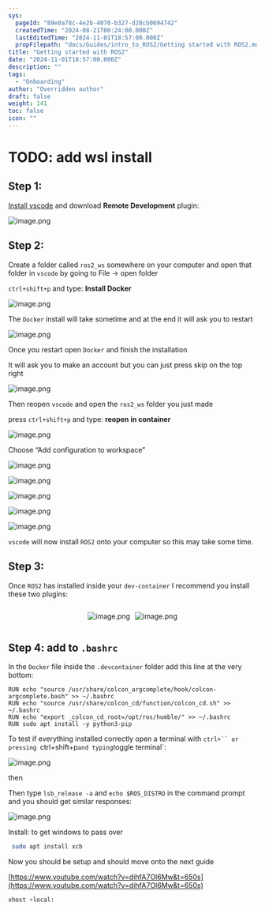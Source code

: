 ```yaml
---
sys:
  pageId: "89e0a78c-4e2b-4070-b327-d28cb0694742"
  createdTime: "2024-08-21T00:24:00.000Z"
  lastEditedTime: "2024-11-01T18:57:00.000Z"
  propFilepath: "docs/Guides/intro_to_ROS2/Getting started with ROS2.md"
title: "Getting started with ROS2"
date: "2024-11-01T18:57:00.000Z"
description: ""
tags:
  - "Onboarding"
author: "Overridden author"
draft: false
weight: 141
toc: false
icon: ""
---
```


# TODO: add wsl install

## Step 1:

[Install vscode](https://code.visualstudio.com/download) and download **Remote Development** plugin:

![image.png](https://prod-files-secure.s3.us-west-2.amazonaws.com/d518164a-d88e-44d1-a4ee-3adb3bd8bce0/efb52993-1881-4a40-b95e-6f020334f022/image.png?X-Amz-Algorithm=AWS4-HMAC-SHA256&X-Amz-Content-Sha256=UNSIGNED-PAYLOAD&X-Amz-Credential=ASIAZI2LB4663NXDYSJT%2F20250414%2Fus-west-2%2Fs3%2Faws4_request&X-Amz-Date=20250414T190145Z&X-Amz-Expires=3600&X-Amz-Security-Token=IQoJb3JpZ2luX2VjEJL%2F%2F%2F%2F%2F%2F%2F%2F%2F%2FwEaCXVzLXdlc3QtMiJHMEUCIQDORwb%2BjLwD9wIyFtHXUtUk33G0XkHRlHruHfcKUAHXIQIgLUM8xW2A2nsv25s0k%2BCpI2ODux40cacHQ7rudKZAkaMq%2FwMIGxAAGgw2Mzc0MjMxODM4MDUiDAr5CQkJZBvELdQLVCrcA4GNpL4LVQvt5pspLhpaVQTBxzlWfLc90%2F7q%2FLtwqiDD5SJdF2pN2s5u4%2BQ7%2BdswHQZUkNSiEBo1mQxuHHuxoX7mTvF8tVkmBjQnzT8Z1U9S2x6ymKEU1P4h66pp7i%2BA2JGBHFa7NIQ9J1RMsThj7mEfFEs7fMwdtLsU9PVIQn5UZB2pRZ%2Br7sLPaSppKHWJzFG3mbl%2BAyUpMwicZXzjWTU%2FkKY%2FMn3sVlr3sKj8Myj4Qwoi9wilCQPCoAd96Szd8FII0rIUPBP8UKaoeUBXKHifubX4XiMnNmo8xUBckdtFHpjD9AJG7JO%2FWYm2WuaS04RV%2BDpPi497tWKFaaEkQbb3CqQBDivI%2FQ7xPjfN9QD63BBHaDsCJylmnAtR78hBsyJ5LGap3q9G4oG7EY0lJsTtUkbXJp%2B4iakl%2BORCDPBP33nDOlNCvlSdZ5vhBbW2uXqOHPt5mepOX3UGocgdsh%2Bhz2dmczPImoF5ffHFEwRUwlL4jp6WKgY7X%2FK01gUfNB6YB%2F8WsSG%2BTwfGwUv483F%2Fg%2FvIDP6L0%2BxLLQxMbyZTR4PEasrWGUqUELe8sZMA7i5xUDOXT5moaO7688wdP5Wy9dnc6A0aMLEw0Lb%2FWC9t2urxP7Gl%2BxXLmAkFMJOV9b8GOqUBhH1I5kDJpC%2BF%2FjVQ17JEwbXLSXkxc7w06ptoo1FZGTqpBb76jEh7o1Qhd7vujcIKGtiKIAY9VfZJoMcJ2zHWOGrE%2Fa1Go%2FjTdYTShDmi%2BpjybvD9EETRsmpXUtm2m4id1SwUiB2ePVPKNDKehGfKub1XFqBbYZdavN%2F8y7Cg764W4wpqgtZxyuSsCRy2baoK3Zl74FgrvTDDd8fmiI6DIHgHZn5Y&X-Amz-Signature=2dc490eb28d3a17b813d3fea6a8c7ce2b63b1c89704dd1dd1ef02152002a66b6&X-Amz-SignedHeaders=host&x-id=GetObject)

## Step 2:

Create a folder called `ros2_ws` somewhere on your computer and open that folder in `vscode` by going to File → open folder 

`ctrl+shift+p` and type: **Install Docker**

![image.png](https://prod-files-secure.s3.us-west-2.amazonaws.com/d518164a-d88e-44d1-a4ee-3adb3bd8bce0/2269dc0e-1cd5-47ff-bceb-c04ad9b2eab0/image.png?X-Amz-Algorithm=AWS4-HMAC-SHA256&X-Amz-Content-Sha256=UNSIGNED-PAYLOAD&X-Amz-Credential=ASIAZI2LB4663NXDYSJT%2F20250414%2Fus-west-2%2Fs3%2Faws4_request&X-Amz-Date=20250414T190145Z&X-Amz-Expires=3600&X-Amz-Security-Token=IQoJb3JpZ2luX2VjEJL%2F%2F%2F%2F%2F%2F%2F%2F%2F%2FwEaCXVzLXdlc3QtMiJHMEUCIQDORwb%2BjLwD9wIyFtHXUtUk33G0XkHRlHruHfcKUAHXIQIgLUM8xW2A2nsv25s0k%2BCpI2ODux40cacHQ7rudKZAkaMq%2FwMIGxAAGgw2Mzc0MjMxODM4MDUiDAr5CQkJZBvELdQLVCrcA4GNpL4LVQvt5pspLhpaVQTBxzlWfLc90%2F7q%2FLtwqiDD5SJdF2pN2s5u4%2BQ7%2BdswHQZUkNSiEBo1mQxuHHuxoX7mTvF8tVkmBjQnzT8Z1U9S2x6ymKEU1P4h66pp7i%2BA2JGBHFa7NIQ9J1RMsThj7mEfFEs7fMwdtLsU9PVIQn5UZB2pRZ%2Br7sLPaSppKHWJzFG3mbl%2BAyUpMwicZXzjWTU%2FkKY%2FMn3sVlr3sKj8Myj4Qwoi9wilCQPCoAd96Szd8FII0rIUPBP8UKaoeUBXKHifubX4XiMnNmo8xUBckdtFHpjD9AJG7JO%2FWYm2WuaS04RV%2BDpPi497tWKFaaEkQbb3CqQBDivI%2FQ7xPjfN9QD63BBHaDsCJylmnAtR78hBsyJ5LGap3q9G4oG7EY0lJsTtUkbXJp%2B4iakl%2BORCDPBP33nDOlNCvlSdZ5vhBbW2uXqOHPt5mepOX3UGocgdsh%2Bhz2dmczPImoF5ffHFEwRUwlL4jp6WKgY7X%2FK01gUfNB6YB%2F8WsSG%2BTwfGwUv483F%2Fg%2FvIDP6L0%2BxLLQxMbyZTR4PEasrWGUqUELe8sZMA7i5xUDOXT5moaO7688wdP5Wy9dnc6A0aMLEw0Lb%2FWC9t2urxP7Gl%2BxXLmAkFMJOV9b8GOqUBhH1I5kDJpC%2BF%2FjVQ17JEwbXLSXkxc7w06ptoo1FZGTqpBb76jEh7o1Qhd7vujcIKGtiKIAY9VfZJoMcJ2zHWOGrE%2Fa1Go%2FjTdYTShDmi%2BpjybvD9EETRsmpXUtm2m4id1SwUiB2ePVPKNDKehGfKub1XFqBbYZdavN%2F8y7Cg764W4wpqgtZxyuSsCRy2baoK3Zl74FgrvTDDd8fmiI6DIHgHZn5Y&X-Amz-Signature=74110a18360b004846eadc8343e96130f3aa0c2d83b0ac7817366ac0dd3674dd&X-Amz-SignedHeaders=host&x-id=GetObject)

The `Docker` install will take sometime and at the end it will ask you to restart

![image.png](https://prod-files-secure.s3.us-west-2.amazonaws.com/d518164a-d88e-44d1-a4ee-3adb3bd8bce0/ed233f78-be33-4b1f-b89c-9c346c0e961e/image.png?X-Amz-Algorithm=AWS4-HMAC-SHA256&X-Amz-Content-Sha256=UNSIGNED-PAYLOAD&X-Amz-Credential=ASIAZI2LB4663NXDYSJT%2F20250414%2Fus-west-2%2Fs3%2Faws4_request&X-Amz-Date=20250414T190145Z&X-Amz-Expires=3600&X-Amz-Security-Token=IQoJb3JpZ2luX2VjEJL%2F%2F%2F%2F%2F%2F%2F%2F%2F%2FwEaCXVzLXdlc3QtMiJHMEUCIQDORwb%2BjLwD9wIyFtHXUtUk33G0XkHRlHruHfcKUAHXIQIgLUM8xW2A2nsv25s0k%2BCpI2ODux40cacHQ7rudKZAkaMq%2FwMIGxAAGgw2Mzc0MjMxODM4MDUiDAr5CQkJZBvELdQLVCrcA4GNpL4LVQvt5pspLhpaVQTBxzlWfLc90%2F7q%2FLtwqiDD5SJdF2pN2s5u4%2BQ7%2BdswHQZUkNSiEBo1mQxuHHuxoX7mTvF8tVkmBjQnzT8Z1U9S2x6ymKEU1P4h66pp7i%2BA2JGBHFa7NIQ9J1RMsThj7mEfFEs7fMwdtLsU9PVIQn5UZB2pRZ%2Br7sLPaSppKHWJzFG3mbl%2BAyUpMwicZXzjWTU%2FkKY%2FMn3sVlr3sKj8Myj4Qwoi9wilCQPCoAd96Szd8FII0rIUPBP8UKaoeUBXKHifubX4XiMnNmo8xUBckdtFHpjD9AJG7JO%2FWYm2WuaS04RV%2BDpPi497tWKFaaEkQbb3CqQBDivI%2FQ7xPjfN9QD63BBHaDsCJylmnAtR78hBsyJ5LGap3q9G4oG7EY0lJsTtUkbXJp%2B4iakl%2BORCDPBP33nDOlNCvlSdZ5vhBbW2uXqOHPt5mepOX3UGocgdsh%2Bhz2dmczPImoF5ffHFEwRUwlL4jp6WKgY7X%2FK01gUfNB6YB%2F8WsSG%2BTwfGwUv483F%2Fg%2FvIDP6L0%2BxLLQxMbyZTR4PEasrWGUqUELe8sZMA7i5xUDOXT5moaO7688wdP5Wy9dnc6A0aMLEw0Lb%2FWC9t2urxP7Gl%2BxXLmAkFMJOV9b8GOqUBhH1I5kDJpC%2BF%2FjVQ17JEwbXLSXkxc7w06ptoo1FZGTqpBb76jEh7o1Qhd7vujcIKGtiKIAY9VfZJoMcJ2zHWOGrE%2Fa1Go%2FjTdYTShDmi%2BpjybvD9EETRsmpXUtm2m4id1SwUiB2ePVPKNDKehGfKub1XFqBbYZdavN%2F8y7Cg764W4wpqgtZxyuSsCRy2baoK3Zl74FgrvTDDd8fmiI6DIHgHZn5Y&X-Amz-Signature=cfb35e74e5f1195b0f8cd44518447f5a1b0a707dabb40b1c466e079054bb45f3&X-Amz-SignedHeaders=host&x-id=GetObject)

Once you restart open `Docker` and finish the installation

It will ask you to make an account but you can just press skip on the top right

![image.png](https://prod-files-secure.s3.us-west-2.amazonaws.com/d518164a-d88e-44d1-a4ee-3adb3bd8bce0/21010ad9-1659-4fd9-9f59-9932a09b2a3d/image.png?X-Amz-Algorithm=AWS4-HMAC-SHA256&X-Amz-Content-Sha256=UNSIGNED-PAYLOAD&X-Amz-Credential=ASIAZI2LB4663NXDYSJT%2F20250414%2Fus-west-2%2Fs3%2Faws4_request&X-Amz-Date=20250414T190145Z&X-Amz-Expires=3600&X-Amz-Security-Token=IQoJb3JpZ2luX2VjEJL%2F%2F%2F%2F%2F%2F%2F%2F%2F%2FwEaCXVzLXdlc3QtMiJHMEUCIQDORwb%2BjLwD9wIyFtHXUtUk33G0XkHRlHruHfcKUAHXIQIgLUM8xW2A2nsv25s0k%2BCpI2ODux40cacHQ7rudKZAkaMq%2FwMIGxAAGgw2Mzc0MjMxODM4MDUiDAr5CQkJZBvELdQLVCrcA4GNpL4LVQvt5pspLhpaVQTBxzlWfLc90%2F7q%2FLtwqiDD5SJdF2pN2s5u4%2BQ7%2BdswHQZUkNSiEBo1mQxuHHuxoX7mTvF8tVkmBjQnzT8Z1U9S2x6ymKEU1P4h66pp7i%2BA2JGBHFa7NIQ9J1RMsThj7mEfFEs7fMwdtLsU9PVIQn5UZB2pRZ%2Br7sLPaSppKHWJzFG3mbl%2BAyUpMwicZXzjWTU%2FkKY%2FMn3sVlr3sKj8Myj4Qwoi9wilCQPCoAd96Szd8FII0rIUPBP8UKaoeUBXKHifubX4XiMnNmo8xUBckdtFHpjD9AJG7JO%2FWYm2WuaS04RV%2BDpPi497tWKFaaEkQbb3CqQBDivI%2FQ7xPjfN9QD63BBHaDsCJylmnAtR78hBsyJ5LGap3q9G4oG7EY0lJsTtUkbXJp%2B4iakl%2BORCDPBP33nDOlNCvlSdZ5vhBbW2uXqOHPt5mepOX3UGocgdsh%2Bhz2dmczPImoF5ffHFEwRUwlL4jp6WKgY7X%2FK01gUfNB6YB%2F8WsSG%2BTwfGwUv483F%2Fg%2FvIDP6L0%2BxLLQxMbyZTR4PEasrWGUqUELe8sZMA7i5xUDOXT5moaO7688wdP5Wy9dnc6A0aMLEw0Lb%2FWC9t2urxP7Gl%2BxXLmAkFMJOV9b8GOqUBhH1I5kDJpC%2BF%2FjVQ17JEwbXLSXkxc7w06ptoo1FZGTqpBb76jEh7o1Qhd7vujcIKGtiKIAY9VfZJoMcJ2zHWOGrE%2Fa1Go%2FjTdYTShDmi%2BpjybvD9EETRsmpXUtm2m4id1SwUiB2ePVPKNDKehGfKub1XFqBbYZdavN%2F8y7Cg764W4wpqgtZxyuSsCRy2baoK3Zl74FgrvTDDd8fmiI6DIHgHZn5Y&X-Amz-Signature=a814f06ecae22c378b33e7efcc86888d079f4b9f291a1beafed551ecb23872ac&X-Amz-SignedHeaders=host&x-id=GetObject)

Then reopen `vscode` and open the `ros2_ws` folder you just made

press `ctrl+shift+p` and type: **reopen in container**

![image.png](https://prod-files-secure.s3.us-west-2.amazonaws.com/d518164a-d88e-44d1-a4ee-3adb3bd8bce0/4e93b8c2-41ad-488c-8095-c74205196118/image.png?X-Amz-Algorithm=AWS4-HMAC-SHA256&X-Amz-Content-Sha256=UNSIGNED-PAYLOAD&X-Amz-Credential=ASIAZI2LB4663NXDYSJT%2F20250414%2Fus-west-2%2Fs3%2Faws4_request&X-Amz-Date=20250414T190145Z&X-Amz-Expires=3600&X-Amz-Security-Token=IQoJb3JpZ2luX2VjEJL%2F%2F%2F%2F%2F%2F%2F%2F%2F%2FwEaCXVzLXdlc3QtMiJHMEUCIQDORwb%2BjLwD9wIyFtHXUtUk33G0XkHRlHruHfcKUAHXIQIgLUM8xW2A2nsv25s0k%2BCpI2ODux40cacHQ7rudKZAkaMq%2FwMIGxAAGgw2Mzc0MjMxODM4MDUiDAr5CQkJZBvELdQLVCrcA4GNpL4LVQvt5pspLhpaVQTBxzlWfLc90%2F7q%2FLtwqiDD5SJdF2pN2s5u4%2BQ7%2BdswHQZUkNSiEBo1mQxuHHuxoX7mTvF8tVkmBjQnzT8Z1U9S2x6ymKEU1P4h66pp7i%2BA2JGBHFa7NIQ9J1RMsThj7mEfFEs7fMwdtLsU9PVIQn5UZB2pRZ%2Br7sLPaSppKHWJzFG3mbl%2BAyUpMwicZXzjWTU%2FkKY%2FMn3sVlr3sKj8Myj4Qwoi9wilCQPCoAd96Szd8FII0rIUPBP8UKaoeUBXKHifubX4XiMnNmo8xUBckdtFHpjD9AJG7JO%2FWYm2WuaS04RV%2BDpPi497tWKFaaEkQbb3CqQBDivI%2FQ7xPjfN9QD63BBHaDsCJylmnAtR78hBsyJ5LGap3q9G4oG7EY0lJsTtUkbXJp%2B4iakl%2BORCDPBP33nDOlNCvlSdZ5vhBbW2uXqOHPt5mepOX3UGocgdsh%2Bhz2dmczPImoF5ffHFEwRUwlL4jp6WKgY7X%2FK01gUfNB6YB%2F8WsSG%2BTwfGwUv483F%2Fg%2FvIDP6L0%2BxLLQxMbyZTR4PEasrWGUqUELe8sZMA7i5xUDOXT5moaO7688wdP5Wy9dnc6A0aMLEw0Lb%2FWC9t2urxP7Gl%2BxXLmAkFMJOV9b8GOqUBhH1I5kDJpC%2BF%2FjVQ17JEwbXLSXkxc7w06ptoo1FZGTqpBb76jEh7o1Qhd7vujcIKGtiKIAY9VfZJoMcJ2zHWOGrE%2Fa1Go%2FjTdYTShDmi%2BpjybvD9EETRsmpXUtm2m4id1SwUiB2ePVPKNDKehGfKub1XFqBbYZdavN%2F8y7Cg764W4wpqgtZxyuSsCRy2baoK3Zl74FgrvTDDd8fmiI6DIHgHZn5Y&X-Amz-Signature=713927f5b0840dc96aec7bc23068a71def725ee4eccd56d015b93eb87314daa3&X-Amz-SignedHeaders=host&x-id=GetObject)

Choose “Add configuration to workspace”

![image.png](https://prod-files-secure.s3.us-west-2.amazonaws.com/d518164a-d88e-44d1-a4ee-3adb3bd8bce0/9560b282-5060-4989-ba37-97e7b2c22476/image.png?X-Amz-Algorithm=AWS4-HMAC-SHA256&X-Amz-Content-Sha256=UNSIGNED-PAYLOAD&X-Amz-Credential=ASIAZI2LB4663NXDYSJT%2F20250414%2Fus-west-2%2Fs3%2Faws4_request&X-Amz-Date=20250414T190145Z&X-Amz-Expires=3600&X-Amz-Security-Token=IQoJb3JpZ2luX2VjEJL%2F%2F%2F%2F%2F%2F%2F%2F%2F%2FwEaCXVzLXdlc3QtMiJHMEUCIQDORwb%2BjLwD9wIyFtHXUtUk33G0XkHRlHruHfcKUAHXIQIgLUM8xW2A2nsv25s0k%2BCpI2ODux40cacHQ7rudKZAkaMq%2FwMIGxAAGgw2Mzc0MjMxODM4MDUiDAr5CQkJZBvELdQLVCrcA4GNpL4LVQvt5pspLhpaVQTBxzlWfLc90%2F7q%2FLtwqiDD5SJdF2pN2s5u4%2BQ7%2BdswHQZUkNSiEBo1mQxuHHuxoX7mTvF8tVkmBjQnzT8Z1U9S2x6ymKEU1P4h66pp7i%2BA2JGBHFa7NIQ9J1RMsThj7mEfFEs7fMwdtLsU9PVIQn5UZB2pRZ%2Br7sLPaSppKHWJzFG3mbl%2BAyUpMwicZXzjWTU%2FkKY%2FMn3sVlr3sKj8Myj4Qwoi9wilCQPCoAd96Szd8FII0rIUPBP8UKaoeUBXKHifubX4XiMnNmo8xUBckdtFHpjD9AJG7JO%2FWYm2WuaS04RV%2BDpPi497tWKFaaEkQbb3CqQBDivI%2FQ7xPjfN9QD63BBHaDsCJylmnAtR78hBsyJ5LGap3q9G4oG7EY0lJsTtUkbXJp%2B4iakl%2BORCDPBP33nDOlNCvlSdZ5vhBbW2uXqOHPt5mepOX3UGocgdsh%2Bhz2dmczPImoF5ffHFEwRUwlL4jp6WKgY7X%2FK01gUfNB6YB%2F8WsSG%2BTwfGwUv483F%2Fg%2FvIDP6L0%2BxLLQxMbyZTR4PEasrWGUqUELe8sZMA7i5xUDOXT5moaO7688wdP5Wy9dnc6A0aMLEw0Lb%2FWC9t2urxP7Gl%2BxXLmAkFMJOV9b8GOqUBhH1I5kDJpC%2BF%2FjVQ17JEwbXLSXkxc7w06ptoo1FZGTqpBb76jEh7o1Qhd7vujcIKGtiKIAY9VfZJoMcJ2zHWOGrE%2Fa1Go%2FjTdYTShDmi%2BpjybvD9EETRsmpXUtm2m4id1SwUiB2ePVPKNDKehGfKub1XFqBbYZdavN%2F8y7Cg764W4wpqgtZxyuSsCRy2baoK3Zl74FgrvTDDd8fmiI6DIHgHZn5Y&X-Amz-Signature=27e347dac9c4d83c30dbfacd781fd73bf5a4082168efcfa6da651bba24ca08c2&X-Amz-SignedHeaders=host&x-id=GetObject)

![image.png](https://prod-files-secure.s3.us-west-2.amazonaws.com/d518164a-d88e-44d1-a4ee-3adb3bd8bce0/2ee63f81-886b-48e8-a553-dc6e5eac99e4/image.png?X-Amz-Algorithm=AWS4-HMAC-SHA256&X-Amz-Content-Sha256=UNSIGNED-PAYLOAD&X-Amz-Credential=ASIAZI2LB4663NXDYSJT%2F20250414%2Fus-west-2%2Fs3%2Faws4_request&X-Amz-Date=20250414T190145Z&X-Amz-Expires=3600&X-Amz-Security-Token=IQoJb3JpZ2luX2VjEJL%2F%2F%2F%2F%2F%2F%2F%2F%2F%2FwEaCXVzLXdlc3QtMiJHMEUCIQDORwb%2BjLwD9wIyFtHXUtUk33G0XkHRlHruHfcKUAHXIQIgLUM8xW2A2nsv25s0k%2BCpI2ODux40cacHQ7rudKZAkaMq%2FwMIGxAAGgw2Mzc0MjMxODM4MDUiDAr5CQkJZBvELdQLVCrcA4GNpL4LVQvt5pspLhpaVQTBxzlWfLc90%2F7q%2FLtwqiDD5SJdF2pN2s5u4%2BQ7%2BdswHQZUkNSiEBo1mQxuHHuxoX7mTvF8tVkmBjQnzT8Z1U9S2x6ymKEU1P4h66pp7i%2BA2JGBHFa7NIQ9J1RMsThj7mEfFEs7fMwdtLsU9PVIQn5UZB2pRZ%2Br7sLPaSppKHWJzFG3mbl%2BAyUpMwicZXzjWTU%2FkKY%2FMn3sVlr3sKj8Myj4Qwoi9wilCQPCoAd96Szd8FII0rIUPBP8UKaoeUBXKHifubX4XiMnNmo8xUBckdtFHpjD9AJG7JO%2FWYm2WuaS04RV%2BDpPi497tWKFaaEkQbb3CqQBDivI%2FQ7xPjfN9QD63BBHaDsCJylmnAtR78hBsyJ5LGap3q9G4oG7EY0lJsTtUkbXJp%2B4iakl%2BORCDPBP33nDOlNCvlSdZ5vhBbW2uXqOHPt5mepOX3UGocgdsh%2Bhz2dmczPImoF5ffHFEwRUwlL4jp6WKgY7X%2FK01gUfNB6YB%2F8WsSG%2BTwfGwUv483F%2Fg%2FvIDP6L0%2BxLLQxMbyZTR4PEasrWGUqUELe8sZMA7i5xUDOXT5moaO7688wdP5Wy9dnc6A0aMLEw0Lb%2FWC9t2urxP7Gl%2BxXLmAkFMJOV9b8GOqUBhH1I5kDJpC%2BF%2FjVQ17JEwbXLSXkxc7w06ptoo1FZGTqpBb76jEh7o1Qhd7vujcIKGtiKIAY9VfZJoMcJ2zHWOGrE%2Fa1Go%2FjTdYTShDmi%2BpjybvD9EETRsmpXUtm2m4id1SwUiB2ePVPKNDKehGfKub1XFqBbYZdavN%2F8y7Cg764W4wpqgtZxyuSsCRy2baoK3Zl74FgrvTDDd8fmiI6DIHgHZn5Y&X-Amz-Signature=7eb40b878d62c03314c37730a21b2d97555e3c17748ac58ac2c8b58316ffa43e&X-Amz-SignedHeaders=host&x-id=GetObject)

![image.png](https://prod-files-secure.s3.us-west-2.amazonaws.com/d518164a-d88e-44d1-a4ee-3adb3bd8bce0/ae1580b2-b048-407e-aed9-b584224a7a04/image.png?X-Amz-Algorithm=AWS4-HMAC-SHA256&X-Amz-Content-Sha256=UNSIGNED-PAYLOAD&X-Amz-Credential=ASIAZI2LB4663NXDYSJT%2F20250414%2Fus-west-2%2Fs3%2Faws4_request&X-Amz-Date=20250414T190145Z&X-Amz-Expires=3600&X-Amz-Security-Token=IQoJb3JpZ2luX2VjEJL%2F%2F%2F%2F%2F%2F%2F%2F%2F%2FwEaCXVzLXdlc3QtMiJHMEUCIQDORwb%2BjLwD9wIyFtHXUtUk33G0XkHRlHruHfcKUAHXIQIgLUM8xW2A2nsv25s0k%2BCpI2ODux40cacHQ7rudKZAkaMq%2FwMIGxAAGgw2Mzc0MjMxODM4MDUiDAr5CQkJZBvELdQLVCrcA4GNpL4LVQvt5pspLhpaVQTBxzlWfLc90%2F7q%2FLtwqiDD5SJdF2pN2s5u4%2BQ7%2BdswHQZUkNSiEBo1mQxuHHuxoX7mTvF8tVkmBjQnzT8Z1U9S2x6ymKEU1P4h66pp7i%2BA2JGBHFa7NIQ9J1RMsThj7mEfFEs7fMwdtLsU9PVIQn5UZB2pRZ%2Br7sLPaSppKHWJzFG3mbl%2BAyUpMwicZXzjWTU%2FkKY%2FMn3sVlr3sKj8Myj4Qwoi9wilCQPCoAd96Szd8FII0rIUPBP8UKaoeUBXKHifubX4XiMnNmo8xUBckdtFHpjD9AJG7JO%2FWYm2WuaS04RV%2BDpPi497tWKFaaEkQbb3CqQBDivI%2FQ7xPjfN9QD63BBHaDsCJylmnAtR78hBsyJ5LGap3q9G4oG7EY0lJsTtUkbXJp%2B4iakl%2BORCDPBP33nDOlNCvlSdZ5vhBbW2uXqOHPt5mepOX3UGocgdsh%2Bhz2dmczPImoF5ffHFEwRUwlL4jp6WKgY7X%2FK01gUfNB6YB%2F8WsSG%2BTwfGwUv483F%2Fg%2FvIDP6L0%2BxLLQxMbyZTR4PEasrWGUqUELe8sZMA7i5xUDOXT5moaO7688wdP5Wy9dnc6A0aMLEw0Lb%2FWC9t2urxP7Gl%2BxXLmAkFMJOV9b8GOqUBhH1I5kDJpC%2BF%2FjVQ17JEwbXLSXkxc7w06ptoo1FZGTqpBb76jEh7o1Qhd7vujcIKGtiKIAY9VfZJoMcJ2zHWOGrE%2Fa1Go%2FjTdYTShDmi%2BpjybvD9EETRsmpXUtm2m4id1SwUiB2ePVPKNDKehGfKub1XFqBbYZdavN%2F8y7Cg764W4wpqgtZxyuSsCRy2baoK3Zl74FgrvTDDd8fmiI6DIHgHZn5Y&X-Amz-Signature=f3daa2cd48cfa71658a3422e71a39b0401ab1f690b7ac92019c1aabdb11681b7&X-Amz-SignedHeaders=host&x-id=GetObject)

![image.png](https://prod-files-secure.s3.us-west-2.amazonaws.com/d518164a-d88e-44d1-a4ee-3adb3bd8bce0/53255b28-f75e-430f-b9e3-c0ac8577e42b/image.png?X-Amz-Algorithm=AWS4-HMAC-SHA256&X-Amz-Content-Sha256=UNSIGNED-PAYLOAD&X-Amz-Credential=ASIAZI2LB4663NXDYSJT%2F20250414%2Fus-west-2%2Fs3%2Faws4_request&X-Amz-Date=20250414T190145Z&X-Amz-Expires=3600&X-Amz-Security-Token=IQoJb3JpZ2luX2VjEJL%2F%2F%2F%2F%2F%2F%2F%2F%2F%2FwEaCXVzLXdlc3QtMiJHMEUCIQDORwb%2BjLwD9wIyFtHXUtUk33G0XkHRlHruHfcKUAHXIQIgLUM8xW2A2nsv25s0k%2BCpI2ODux40cacHQ7rudKZAkaMq%2FwMIGxAAGgw2Mzc0MjMxODM4MDUiDAr5CQkJZBvELdQLVCrcA4GNpL4LVQvt5pspLhpaVQTBxzlWfLc90%2F7q%2FLtwqiDD5SJdF2pN2s5u4%2BQ7%2BdswHQZUkNSiEBo1mQxuHHuxoX7mTvF8tVkmBjQnzT8Z1U9S2x6ymKEU1P4h66pp7i%2BA2JGBHFa7NIQ9J1RMsThj7mEfFEs7fMwdtLsU9PVIQn5UZB2pRZ%2Br7sLPaSppKHWJzFG3mbl%2BAyUpMwicZXzjWTU%2FkKY%2FMn3sVlr3sKj8Myj4Qwoi9wilCQPCoAd96Szd8FII0rIUPBP8UKaoeUBXKHifubX4XiMnNmo8xUBckdtFHpjD9AJG7JO%2FWYm2WuaS04RV%2BDpPi497tWKFaaEkQbb3CqQBDivI%2FQ7xPjfN9QD63BBHaDsCJylmnAtR78hBsyJ5LGap3q9G4oG7EY0lJsTtUkbXJp%2B4iakl%2BORCDPBP33nDOlNCvlSdZ5vhBbW2uXqOHPt5mepOX3UGocgdsh%2Bhz2dmczPImoF5ffHFEwRUwlL4jp6WKgY7X%2FK01gUfNB6YB%2F8WsSG%2BTwfGwUv483F%2Fg%2FvIDP6L0%2BxLLQxMbyZTR4PEasrWGUqUELe8sZMA7i5xUDOXT5moaO7688wdP5Wy9dnc6A0aMLEw0Lb%2FWC9t2urxP7Gl%2BxXLmAkFMJOV9b8GOqUBhH1I5kDJpC%2BF%2FjVQ17JEwbXLSXkxc7w06ptoo1FZGTqpBb76jEh7o1Qhd7vujcIKGtiKIAY9VfZJoMcJ2zHWOGrE%2Fa1Go%2FjTdYTShDmi%2BpjybvD9EETRsmpXUtm2m4id1SwUiB2ePVPKNDKehGfKub1XFqBbYZdavN%2F8y7Cg764W4wpqgtZxyuSsCRy2baoK3Zl74FgrvTDDd8fmiI6DIHgHZn5Y&X-Amz-Signature=7dc3df698adb99c1f8ce8050c5ee74efc2b4bb81cc83f78392faa31ad0cbcc5d&X-Amz-SignedHeaders=host&x-id=GetObject)

![image.png](https://prod-files-secure.s3.us-west-2.amazonaws.com/d518164a-d88e-44d1-a4ee-3adb3bd8bce0/7c562767-5af9-4ffb-97d1-327bcdf4ee00/image.png?X-Amz-Algorithm=AWS4-HMAC-SHA256&X-Amz-Content-Sha256=UNSIGNED-PAYLOAD&X-Amz-Credential=ASIAZI2LB4663NXDYSJT%2F20250414%2Fus-west-2%2Fs3%2Faws4_request&X-Amz-Date=20250414T190145Z&X-Amz-Expires=3600&X-Amz-Security-Token=IQoJb3JpZ2luX2VjEJL%2F%2F%2F%2F%2F%2F%2F%2F%2F%2FwEaCXVzLXdlc3QtMiJHMEUCIQDORwb%2BjLwD9wIyFtHXUtUk33G0XkHRlHruHfcKUAHXIQIgLUM8xW2A2nsv25s0k%2BCpI2ODux40cacHQ7rudKZAkaMq%2FwMIGxAAGgw2Mzc0MjMxODM4MDUiDAr5CQkJZBvELdQLVCrcA4GNpL4LVQvt5pspLhpaVQTBxzlWfLc90%2F7q%2FLtwqiDD5SJdF2pN2s5u4%2BQ7%2BdswHQZUkNSiEBo1mQxuHHuxoX7mTvF8tVkmBjQnzT8Z1U9S2x6ymKEU1P4h66pp7i%2BA2JGBHFa7NIQ9J1RMsThj7mEfFEs7fMwdtLsU9PVIQn5UZB2pRZ%2Br7sLPaSppKHWJzFG3mbl%2BAyUpMwicZXzjWTU%2FkKY%2FMn3sVlr3sKj8Myj4Qwoi9wilCQPCoAd96Szd8FII0rIUPBP8UKaoeUBXKHifubX4XiMnNmo8xUBckdtFHpjD9AJG7JO%2FWYm2WuaS04RV%2BDpPi497tWKFaaEkQbb3CqQBDivI%2FQ7xPjfN9QD63BBHaDsCJylmnAtR78hBsyJ5LGap3q9G4oG7EY0lJsTtUkbXJp%2B4iakl%2BORCDPBP33nDOlNCvlSdZ5vhBbW2uXqOHPt5mepOX3UGocgdsh%2Bhz2dmczPImoF5ffHFEwRUwlL4jp6WKgY7X%2FK01gUfNB6YB%2F8WsSG%2BTwfGwUv483F%2Fg%2FvIDP6L0%2BxLLQxMbyZTR4PEasrWGUqUELe8sZMA7i5xUDOXT5moaO7688wdP5Wy9dnc6A0aMLEw0Lb%2FWC9t2urxP7Gl%2BxXLmAkFMJOV9b8GOqUBhH1I5kDJpC%2BF%2FjVQ17JEwbXLSXkxc7w06ptoo1FZGTqpBb76jEh7o1Qhd7vujcIKGtiKIAY9VfZJoMcJ2zHWOGrE%2Fa1Go%2FjTdYTShDmi%2BpjybvD9EETRsmpXUtm2m4id1SwUiB2ePVPKNDKehGfKub1XFqBbYZdavN%2F8y7Cg764W4wpqgtZxyuSsCRy2baoK3Zl74FgrvTDDd8fmiI6DIHgHZn5Y&X-Amz-Signature=67474a119c13d7b8e7803f2af8e03113507e8eadb84daff72c049b651be566f3&X-Amz-SignedHeaders=host&x-id=GetObject)

`vscode` will now install `ROS2` onto your computer so this may take some time.

## Step 3:

Once `ROS2` has installed inside your `dev-container` I recommend you install these two plugins:

<div style="display: flex;flex-direction: row; column-gap:10px; max-width: 630px;justify-content: center;">
<div>

![image.png](https://prod-files-secure.s3.us-west-2.amazonaws.com/d518164a-d88e-44d1-a4ee-3adb3bd8bce0/3fc3d550-5a54-4ba1-ba6b-faa01cdb7369/image.png?X-Amz-Algorithm=AWS4-HMAC-SHA256&X-Amz-Content-Sha256=UNSIGNED-PAYLOAD&X-Amz-Credential=ASIAZI2LB4662LDTQGP7%2F20250414%2Fus-west-2%2Fs3%2Faws4_request&X-Amz-Date=20250414T190148Z&X-Amz-Expires=3600&X-Amz-Security-Token=IQoJb3JpZ2luX2VjEJL%2F%2F%2F%2F%2F%2F%2F%2F%2F%2FwEaCXVzLXdlc3QtMiJHMEUCIQCA6ybS10Cyf6mXzp0qEo%2FQTe8phy65cdQZS%2BGJX8ZmBAIgHy2UEvLPACnpltykXsHiQtqjK1l5olaCv1%2FKzfqdnxcq%2FwMIGxAAGgw2Mzc0MjMxODM4MDUiDJUqisFOJBK7lqn17ircA6C1D5YEYudYnHpb57JzUJpIIHncrO8fopWkDm%2FF7cVzLYshnrh0G5djA66L1or7yWBdgU5IU3SSU1b8WaA9JYUhjlE388oNsXtQ%2F%2F3KqLMrHBg%2Fgjp1zEX2fSSOyfV6V6m%2ByeP%2Fw6KppS5TtWDF9U%2BnP5bycE59SlCa8yvniNuliZuiTNzAIWHyeg5JliH4iSDBG%2B0Db%2FZ0%2Bq4Wvb26hyQmvNhwmf591TcpN%2F%2BPnPCJQWC04VeSA8HsUk6wiqi%2F6NytF1v4DjqkUW39UPga4Hz%2BK%2FIhMO6EeJcOxtSDgY6JPjhPqdr60bQLGi%2F%2FxKh0EVFOWNXtjj1lJaViL52uJhopGMciCBfu4SkiSfVeZ6wNkucV8OCbHnitwS%2FzU6CxCxwQhQ5r4RgwfCoIygjIsL8njATUw%2FWIAuVK8O8q4XHebn06sGpGky6j5dxH5zq8W1jJ76b6%2F%2FRNQmLNxta9htDDtefDaBfL%2FS9S1VPWbT9zjg9ZpSDAdUguH8D%2Bhuv%2FfTqSBVgjrkzfptDzYp74TcuGWwBScPuAPTA3ak%2FwVohqEjUlOczoUeRnEJOLi5GjkQXWiAXbLS76u4%2Bq0eIUHyP76SJY8YjOyHHJkyXsPtSsFh23nptVU9OsLJwLMJ6U9b8GOqUBPxnbHwl%2BNFEf1D0TggD5TsS0iT5EewBzV7G02AxRhnfD30d0KXpRpo1xw%2FTiqNEOzmC%2BEzioDrtbSRlf6FZm3av2BBItfMdLMCNvXRfHCZty9AE0ytFy6qcB7Wj%2F9y3H9Cf7xAnZFByCXSN%2Fg81QxlH2STAwvfWU7PaUQmbMwCpBFwLTclLIGQwZaBRBEIRisdarQycqpXkoB39C%2Fm2GLNJUt2nU&X-Amz-Signature=7b6e1d87c254d197958a7950d4da9667d9a0ea97f5d1b8f56a685704220de741&X-Amz-SignedHeaders=host&x-id=GetObject)

</div>
<div>

![image.png](https://prod-files-secure.s3.us-west-2.amazonaws.com/d518164a-d88e-44d1-a4ee-3adb3bd8bce0/d994cc66-13c2-4093-a5a3-f84cf4601a82/image.png?X-Amz-Algorithm=AWS4-HMAC-SHA256&X-Amz-Content-Sha256=UNSIGNED-PAYLOAD&X-Amz-Credential=ASIAZI2LB466SNBY3ZET%2F20250414%2Fus-west-2%2Fs3%2Faws4_request&X-Amz-Date=20250414T190148Z&X-Amz-Expires=3600&X-Amz-Security-Token=IQoJb3JpZ2luX2VjEJL%2F%2F%2F%2F%2F%2F%2F%2F%2F%2FwEaCXVzLXdlc3QtMiJIMEYCIQDMSoBwYzbdxACKFAeutbg3zK0rstjdzgpNzJLGHXy0vAIhALTLFy3sri4wgXYNj1Yy6tcN5nrUsHFzliQ99zl50osYKv8DCBsQABoMNjM3NDIzMTgzODA1IgxIS81w%2FGQhIcq9Tesq3AN7YttadZCEm%2BWKcOG3qG2iXOz8ol0PJlN9u5OtSLuVSknj6N6QnvEZqWJAhMMPqXUqzh88NeREdj%2B5E8mKkKdqR6k6NPWZWpX%2Fb6NZhxlBX%2F9Ktv1zjiGudJXsx09I%2BUlhAlMHjv%2B958ny0CEXtuhb%2FzlOQeVXQS4h2ghi2hFBqdgb%2BSByBZVaauAc7irYl912%2FnsXDMWAtz8efitC7Sd0lYe%2BUUb7lcWrtx8IpbKrj5QCLr32LUYMFCTeiyL%2FtsRB0JtmdqQsvB91GJbg7wE1p0NrY3rHCLuZSaJgs2AIypK0rqHzM5Kx8eYxoyfu9foKapgAPCdN0bo%2Bafg38fCIezk8QttqfY%2FgUpqqiey4xGkyBpbYc%2FXeVE%2FCTKuMSbEkzGCs8gwgJ57J%2FLvaKqZqCl84ny0YzXVhw4uHjgEOLBAc%2B9bfSa3Nnl90P21xT9oNsCwiMq2lwOmFmz4S84dqsBz98eeiBrj3cLZVQchp%2B0RPIienrngylGn1KTXoVo5EGkXgIbJqVIJYGAMezMKAy7qT8GGYyQsJo99RzZrdbUYnXPFQX0JL9kfCJpHojregeVBGhbW2obChCI7LTkC1Jke8Cw3TnVodrGyb5vn5lBgxy%2BTQvErH7B8ESTCalPW%2FBjqkAZIMMx9gP0SSRVyagYp9jq0pMto28YafQTzquqBYWz2TST3lGjYDX3k%2B%2BJRMoqxWBa%2FJLvaJ3OV%2FnQw1A6BC31d54BJVEVKh%2FjOFAZaK4hZjJMloGJv0lUTTwY61pD3A9K20UvRCFh1byaWK8ZdCtOpWIwIn3MG0k0%2FCndDyAWKAoOJ0ArDXgbmTptseNVXyD1n9BCBrMH1my%2Bd4BNhnbJYMc5VB&X-Amz-Signature=3b74bb2d61e24829fd686df822da5401a1f6e409a04c3e353389ae84afaf366f&X-Amz-SignedHeaders=host&x-id=GetObject)

</div>
</div>

## Step 4: add to `.bashrc`

In the `Docker` file inside the `.devcontainer` folder add this line at the very bottom: 

```docker
RUN echo "source /usr/share/colcon_argcomplete/hook/colcon-argcomplete.bash" >> ~/.bashrc
RUN echo "source /usr/share/colcon_cd/function/colcon_cd.sh" >> ~/.bashrc
RUN echo "export _colcon_cd_root=/opt/ros/humble/" >> ~/.bashrc
RUN sudo apt install -y python3-pip 
```

To test if everything installed correctly open a terminal with `ctrl+`` or pressing `ctrl+shift+p` and typing `toggle terminal`:

![image.png](https://prod-files-secure.s3.us-west-2.amazonaws.com/d518164a-d88e-44d1-a4ee-3adb3bd8bce0/6a4943d8-b04e-4c02-9a58-775f3384d1a5/image.png?X-Amz-Algorithm=AWS4-HMAC-SHA256&X-Amz-Content-Sha256=UNSIGNED-PAYLOAD&X-Amz-Credential=ASIAZI2LB4663NXDYSJT%2F20250414%2Fus-west-2%2Fs3%2Faws4_request&X-Amz-Date=20250414T190145Z&X-Amz-Expires=3600&X-Amz-Security-Token=IQoJb3JpZ2luX2VjEJL%2F%2F%2F%2F%2F%2F%2F%2F%2F%2FwEaCXVzLXdlc3QtMiJHMEUCIQDORwb%2BjLwD9wIyFtHXUtUk33G0XkHRlHruHfcKUAHXIQIgLUM8xW2A2nsv25s0k%2BCpI2ODux40cacHQ7rudKZAkaMq%2FwMIGxAAGgw2Mzc0MjMxODM4MDUiDAr5CQkJZBvELdQLVCrcA4GNpL4LVQvt5pspLhpaVQTBxzlWfLc90%2F7q%2FLtwqiDD5SJdF2pN2s5u4%2BQ7%2BdswHQZUkNSiEBo1mQxuHHuxoX7mTvF8tVkmBjQnzT8Z1U9S2x6ymKEU1P4h66pp7i%2BA2JGBHFa7NIQ9J1RMsThj7mEfFEs7fMwdtLsU9PVIQn5UZB2pRZ%2Br7sLPaSppKHWJzFG3mbl%2BAyUpMwicZXzjWTU%2FkKY%2FMn3sVlr3sKj8Myj4Qwoi9wilCQPCoAd96Szd8FII0rIUPBP8UKaoeUBXKHifubX4XiMnNmo8xUBckdtFHpjD9AJG7JO%2FWYm2WuaS04RV%2BDpPi497tWKFaaEkQbb3CqQBDivI%2FQ7xPjfN9QD63BBHaDsCJylmnAtR78hBsyJ5LGap3q9G4oG7EY0lJsTtUkbXJp%2B4iakl%2BORCDPBP33nDOlNCvlSdZ5vhBbW2uXqOHPt5mepOX3UGocgdsh%2Bhz2dmczPImoF5ffHFEwRUwlL4jp6WKgY7X%2FK01gUfNB6YB%2F8WsSG%2BTwfGwUv483F%2Fg%2FvIDP6L0%2BxLLQxMbyZTR4PEasrWGUqUELe8sZMA7i5xUDOXT5moaO7688wdP5Wy9dnc6A0aMLEw0Lb%2FWC9t2urxP7Gl%2BxXLmAkFMJOV9b8GOqUBhH1I5kDJpC%2BF%2FjVQ17JEwbXLSXkxc7w06ptoo1FZGTqpBb76jEh7o1Qhd7vujcIKGtiKIAY9VfZJoMcJ2zHWOGrE%2Fa1Go%2FjTdYTShDmi%2BpjybvD9EETRsmpXUtm2m4id1SwUiB2ePVPKNDKehGfKub1XFqBbYZdavN%2F8y7Cg764W4wpqgtZxyuSsCRy2baoK3Zl74FgrvTDDd8fmiI6DIHgHZn5Y&X-Amz-Signature=4727f14fda2d19071c42d06035717ed34576523406f82d0e5f088877a926a325&X-Amz-SignedHeaders=host&x-id=GetObject)

then 

Then type `lsb_release -a` and `echo $ROS_DISTRO` in the command prompt and you should get similar responses:

![image.png](https://prod-files-secure.s3.us-west-2.amazonaws.com/d518164a-d88e-44d1-a4ee-3adb3bd8bce0/3e635dec-a805-4e85-8b9e-d000e5b71a4e/image.png?X-Amz-Algorithm=AWS4-HMAC-SHA256&X-Amz-Content-Sha256=UNSIGNED-PAYLOAD&X-Amz-Credential=ASIAZI2LB4663NXDYSJT%2F20250414%2Fus-west-2%2Fs3%2Faws4_request&X-Amz-Date=20250414T190145Z&X-Amz-Expires=3600&X-Amz-Security-Token=IQoJb3JpZ2luX2VjEJL%2F%2F%2F%2F%2F%2F%2F%2F%2F%2FwEaCXVzLXdlc3QtMiJHMEUCIQDORwb%2BjLwD9wIyFtHXUtUk33G0XkHRlHruHfcKUAHXIQIgLUM8xW2A2nsv25s0k%2BCpI2ODux40cacHQ7rudKZAkaMq%2FwMIGxAAGgw2Mzc0MjMxODM4MDUiDAr5CQkJZBvELdQLVCrcA4GNpL4LVQvt5pspLhpaVQTBxzlWfLc90%2F7q%2FLtwqiDD5SJdF2pN2s5u4%2BQ7%2BdswHQZUkNSiEBo1mQxuHHuxoX7mTvF8tVkmBjQnzT8Z1U9S2x6ymKEU1P4h66pp7i%2BA2JGBHFa7NIQ9J1RMsThj7mEfFEs7fMwdtLsU9PVIQn5UZB2pRZ%2Br7sLPaSppKHWJzFG3mbl%2BAyUpMwicZXzjWTU%2FkKY%2FMn3sVlr3sKj8Myj4Qwoi9wilCQPCoAd96Szd8FII0rIUPBP8UKaoeUBXKHifubX4XiMnNmo8xUBckdtFHpjD9AJG7JO%2FWYm2WuaS04RV%2BDpPi497tWKFaaEkQbb3CqQBDivI%2FQ7xPjfN9QD63BBHaDsCJylmnAtR78hBsyJ5LGap3q9G4oG7EY0lJsTtUkbXJp%2B4iakl%2BORCDPBP33nDOlNCvlSdZ5vhBbW2uXqOHPt5mepOX3UGocgdsh%2Bhz2dmczPImoF5ffHFEwRUwlL4jp6WKgY7X%2FK01gUfNB6YB%2F8WsSG%2BTwfGwUv483F%2Fg%2FvIDP6L0%2BxLLQxMbyZTR4PEasrWGUqUELe8sZMA7i5xUDOXT5moaO7688wdP5Wy9dnc6A0aMLEw0Lb%2FWC9t2urxP7Gl%2BxXLmAkFMJOV9b8GOqUBhH1I5kDJpC%2BF%2FjVQ17JEwbXLSXkxc7w06ptoo1FZGTqpBb76jEh7o1Qhd7vujcIKGtiKIAY9VfZJoMcJ2zHWOGrE%2Fa1Go%2FjTdYTShDmi%2BpjybvD9EETRsmpXUtm2m4id1SwUiB2ePVPKNDKehGfKub1XFqBbYZdavN%2F8y7Cg764W4wpqgtZxyuSsCRy2baoK3Zl74FgrvTDDd8fmiI6DIHgHZn5Y&X-Amz-Signature=ed4f4ef8a0bb2fd13a2281ac6b41ea1bc05933a8bd702e847b12ad344d4eeb80&X-Amz-SignedHeaders=host&x-id=GetObject)

Install:  to get windows to pass over

```bash
 sudo apt install xcb
```

Now you should be setup and should move onto the next guide 

[https://www.youtube.com/watch?v=dihfA7Ol6Mw&t=650s](https://www.youtube.com/watch?v=dihfA7Ol6Mw&t=650s)

```python
xhost +local:
```
